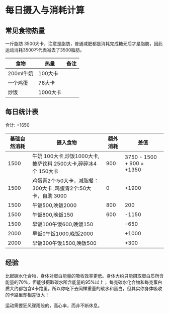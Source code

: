 # 每日摄入与消耗计算


## 常见食物热量

一斤脂肪 3500大卡，注意是脂肪，普通减肥都是消耗完成糖元后才是脂肪，因此运动消耗3500不代表减去了3500脂肪。  


| 食物      | 热量     | 备注 |
| --------- | -------- | ---- |
| 200ml牛奶 | 100大卡  |      |
| 一个鸡蛋  | 76大卡   |      |
| 炒饭      | 1000大卡 |      |

## 每日统计表

合计: +1650

| 基础自然消耗 | 摄入食物                                                       | 额外消耗 | 差值                       |
| ------------ | -------------------------------------------------------------- | -------- | -------------------------- |
| 1500         | 牛奶 100大卡,炒饭1000大卡,披萨饮料 2500大卡,碎碎冰4个 150大卡  | 900      | 3750 - 1500 + 900  = +1350 |
| 1500         | 鸡蛋青2个:50大卡，减脂餐：300大卡 ,鸡蛋青2个:50大卡，自助 3000 | 0        | +1900                      |
| 1500         | 午饭500,晚饭2000                                               | 800      | 200                        |
| 1500         | 午饭800,晚饭150                                                | 600      | -1150                      |
| 1500         | 早饭100午饭600,晚饭150                                         |          | -650                       |
| 2000         | 早饭0午饭1000,晚饭2000                                         |          | +1000                      |
| 2000         | 早饭300午饭1500,晚饭500                                        |          | +300                       |

## 经验

比起碳水化合物，身体对蛋白能量的吸收效率更低。身体大约只能摄取蛋白质所含能量的70%，但能够摄取碳水所含能量的95%以上；
每克碳水化合物和每克蛋白质大约都包含4卡路里。所以你吃下去同样重量的碳水和蛋白，但其实你身体吸收的卡路里却相差很大！

运动需要狂风骤雨般的，高心率，而非不断休息。